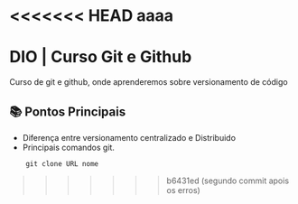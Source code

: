 <<<<<<< HEAD
aaaa
=======
# DIO | Curso Git e Github

Curso de git e github, onde aprenderemos sobre versionamento de código

## 📚 Pontos Principais
- Diferença entre versionamento centralizado e Distribuido
- Principais comandos git.

```git
    git clone URL nome
```

>>>>>>> b6431ed (segundo commit apois os erros)

